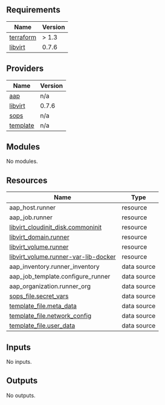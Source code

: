<!-- BEGIN_TF_DOCS -->
## Requirements

| Name | Version |
|------|---------|
| <a name="requirement_terraform"></a> [terraform](#requirement\_terraform) | > 1.3 |
| <a name="requirement_libvirt"></a> [libvirt](#requirement\_libvirt) | 0.7.6 |

## Providers

| Name | Version |
|------|---------|
| <a name="provider_aap"></a> [aap](#provider\_aap) | n/a |
| <a name="provider_libvirt"></a> [libvirt](#provider\_libvirt) | 0.7.6 |
| <a name="provider_sops"></a> [sops](#provider\_sops) | n/a |
| <a name="provider_template"></a> [template](#provider\_template) | n/a |

## Modules

No modules.

## Resources

| Name | Type |
|------|------|
| aap_host.runner | resource |
| aap_job.runner | resource |
| [libvirt_cloudinit_disk.commoninit](https://registry.terraform.io/providers/dmacvicar/libvirt/0.7.6/docs/resources/cloudinit_disk) | resource |
| [libvirt_domain.runner](https://registry.terraform.io/providers/dmacvicar/libvirt/0.7.6/docs/resources/domain) | resource |
| [libvirt_volume.runner](https://registry.terraform.io/providers/dmacvicar/libvirt/0.7.6/docs/resources/volume) | resource |
| [libvirt_volume.runner-var-lib-docker](https://registry.terraform.io/providers/dmacvicar/libvirt/0.7.6/docs/resources/volume) | resource |
| aap_inventory.runner_inventory | data source |
| aap_job_template.configure_runner | data source |
| aap_organization.runner_org | data source |
| [sops_file.secret_vars](https://registry.terraform.io/providers/carlpett/sops/latest/docs/data-sources/file) | data source |
| [template_file.meta_data](https://registry.terraform.io/providers/hashicorp/template/latest/docs/data-sources/file) | data source |
| [template_file.network_config](https://registry.terraform.io/providers/hashicorp/template/latest/docs/data-sources/file) | data source |
| [template_file.user_data](https://registry.terraform.io/providers/hashicorp/template/latest/docs/data-sources/file) | data source |

## Inputs

No inputs.

## Outputs

No outputs.
<!-- END_TF_DOCS -->